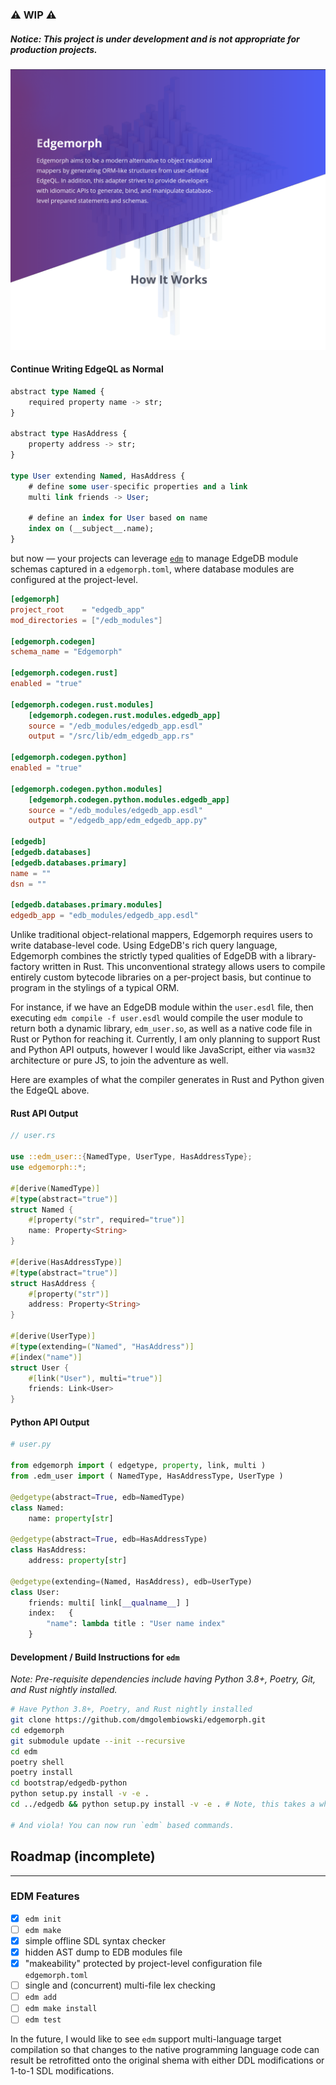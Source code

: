 ### ⚠️ WIP ⚠️ 
##### _Notice: This project is under development and is not appropriate for production projects._ 

![EdgemorphBanner](/banner.png)

#### Continue Writing EdgeQL as Normal

```sql
abstract type Named {
    required property name -> str;
}

abstract type HasAddress {
    property address -> str;
}

type User extending Named, HasAddress {
    # define some user-specific properties and a link
    multi link friends -> User;

    # define an index for User based on name
    index on (__subject__.name);
}
```

but now — your projects can leverage [`edm`](https://github.com/dmgolembiowski/edgemorph/tree/master/edm) to manage EdgeDB module schemas captured in a `edgemorph.toml`, where database modules are configured at the project-level.

```toml
[edgemorph]
project_root    = "edgedb_app"
mod_directories = ["/edb_modules"]

[edgemorph.codegen]
schema_name = "Edgemorph"

[edgemorph.codegen.rust]
enabled = "true"

[edgemorph.codegen.rust.modules]
    [edgemorph.codegen.rust.modules.edgedb_app]
    source = "/edb_modules/edgedb_app.esdl"
    output = "/src/lib/edm_edgedb_app.rs"

[edgemorph.codegen.python]
enabled = "true"

[edgemorph.codegen.python.modules]
    [edgemorph.codegen.python.modules.edgedb_app]
    source = "/edb_modules/edgedb_app.esdl"
    output = "/edgedb_app/edm_edgedb_app.py"

[edgedb]
[edgedb.databases]
[edgedb.databases.primary]
name = ""
dsn = ""

[edgedb.databases.primary.modules]
edgedb_app = "edb_modules/edgedb_app.esdl"
```

Unlike traditional object-relational mappers, Edgemorph requires users to write database-level code. Using EdgeDB's rich query language, Edgemorph combines the strictly typed qualities of EdgeDB with a library-factory written in Rust. This unconventional strategy allows users to compile entirely custom bytecode libraries on a per-project basis, but continue to program in the stylings of a typical ORM.

For instance, if we have an EdgeDB module within the `user.esdl` file, then executing `edm compile -f user.esdl` would compile the user module to return both a dynamic library, `edm_user.so`, as well as a native code file in Rust or Python for reaching it. Currently, I am only planning to support Rust and Python  API outputs, however I would like JavaScript, either via `wasm32` architecture or pure JS, to join the adventure as well.

Here are examples of what the compiler generates in Rust and Python given the EdgeQL above.

#### Rust API Output

```rust
// user.rs

use ::edm_user::{NamedType, UserType, HasAddressType};
use edgemorph::*;

#[derive(NamedType)]
#[type(abstract="true")]
struct Named {
    #[property("str", required="true")]
    name: Property<String>
}

#[derive(HasAddressType)]
#[type(abstract="true")]
struct HasAddress {
    #[property("str")]
    address: Property<String>
}

#[derive(UserType)]
#[type(extending=("Named", "HasAddress")]
#[index("name")]
struct User {
    #[link("User"), multi="true")]
    friends: Link<User>
}
```


#### Python API Output

```python
# user.py

from edgemorph import ( edgetype, property, link, multi )
from .edm_user import ( NamedType, HasAddressType, UserType )

@edgetype(abstract=True, edb=NamedType)
class Named:
    name: property[str]

@edgetype(abstract=True, edb=HasAddressType)
class HasAddress:
    address: property[str]

@edgetype(extending=(Named, HasAddress), edb=UserType)
class User:
    friends: multi[ link[__qualname__] ]
    index:   {
        "name": lambda title : "User name index"
    }
```

#### Development / Build Instructions for `edm`

_Note: Pre-requisite dependencies include having
Python 3.8+, Poetry, Git, and Rust nightly installed._

```bash
# Have Python 3.8+, Poetry, and Rust nightly installed
git clone https://github.com/dmgolembiowski/edgemorph.git
cd edgemorph
git submodule update --init --recursive
cd edm
poetry shell
poetry install
cd bootstrap/edgedb-python
python setup.py install -v -e .
cd ../edgedb && python setup.py install -v -e . # Note, this takes a while

# And viola! You can now run `edm` based commands.
```
## Roadmap (incomplete)
***
### EDM Features
- [X] `edm init`
- [ ] `edm make` 
- [X] simple offline SDL syntax checker
- [X] hidden AST dump to EDB modules file
- [X] "makeability" protected by project-level configuration file `edgemorph.toml`
- [ ] single and (concurrent) multi-file lex checking
- [ ] `edm add`
- [ ] `edm make install`
- [ ] `edm test`

In the future, I would like to see `edm` support multi-language target compilation so that changes to the native programming language code can result be retrofitted onto the original shema with either DDL modifications or 1-to-1 SDL modifications.

